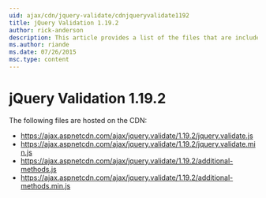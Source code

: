 ```yaml
---
uid: ajax/cdn/jquery-validate/cdnjqueryvalidate1192
title: jQuery Validation 1.19.2
author: rick-anderson
description: This article provides a list of the files that are included in the jQuery Validation 1.19.2 hosted on the CDN.
ms.author: riande
ms.date: 07/26/2015
msc.type: content
---
```


# jQuery Validation 1.19.2

The following files are hosted on the CDN:

- https://ajax.aspnetcdn.com/ajax/jquery.validate/1.19.2/jquery.validate.js
- https://ajax.aspnetcdn.com/ajax/jquery.validate/1.19.2/jquery.validate.min.js
- https://ajax.aspnetcdn.com/ajax/jquery.validate/1.19.2/additional-methods.js
- https://ajax.aspnetcdn.com/ajax/jquery.validate/1.19.2/additional-methods.min.js
